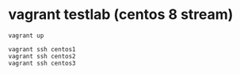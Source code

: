 # vagrant testlab (centos 8 stream)

```
vagrant up

vagrant ssh centos1
vagrant ssh centos2
vagrant ssh centos3
```
